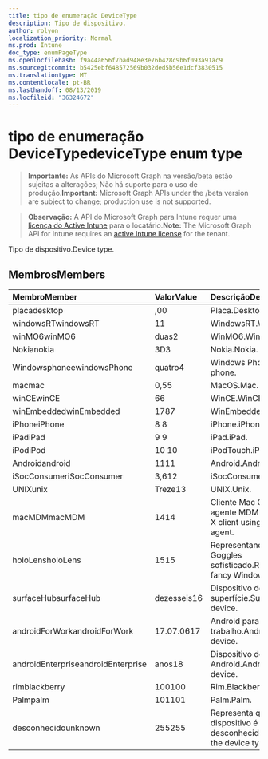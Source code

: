 ```yaml
---
title: tipo de enumeração DeviceType
description: Tipo de dispositivo.
author: rolyon
localization_priority: Normal
ms.prod: Intune
doc_type: enumPageType
ms.openlocfilehash: f9a44a656f7bad948e3e76b428c9b6f093a91ac9
ms.sourcegitcommit: b5425ebf648572569b032ded5b56e1dcf3830515
ms.translationtype: MT
ms.contentlocale: pt-BR
ms.lasthandoff: 08/13/2019
ms.locfileid: "36324672"
---
```

# <a name="devicetype-enum-type"></a><span data-ttu-id="20029-103">tipo de enumeração DeviceType</span><span class="sxs-lookup"><span data-stu-id="20029-103">deviceType enum type</span></span>

> <span data-ttu-id="20029-104">**Importante:** As APIs do Microsoft Graph na versão/beta estão sujeitas a alterações; Não há suporte para o uso de produção.</span><span class="sxs-lookup"><span data-stu-id="20029-104">**Important:** Microsoft Graph APIs under the /beta version are subject to change; production use is not supported.</span></span>

> <span data-ttu-id="20029-105">**Observação:** A API do Microsoft Graph para Intune requer uma [licença do Active Intune](https://go.microsoft.com/fwlink/?linkid=839381) para o locatário.</span><span class="sxs-lookup"><span data-stu-id="20029-105">**Note:** The Microsoft Graph API for Intune requires an [active Intune license](https://go.microsoft.com/fwlink/?linkid=839381) for the tenant.</span></span>

<span data-ttu-id="20029-106">Tipo de dispositivo.</span><span class="sxs-lookup"><span data-stu-id="20029-106">Device type.</span></span>

## <a name="members"></a><span data-ttu-id="20029-107">Membros</span><span class="sxs-lookup"><span data-stu-id="20029-107">Members</span></span>
|<span data-ttu-id="20029-108">Membro</span><span class="sxs-lookup"><span data-stu-id="20029-108">Member</span></span>|<span data-ttu-id="20029-109">Valor</span><span class="sxs-lookup"><span data-stu-id="20029-109">Value</span></span>|<span data-ttu-id="20029-110">Descrição</span><span class="sxs-lookup"><span data-stu-id="20029-110">Description</span></span>|
|:---|:---|:---|
|<span data-ttu-id="20029-111">placa</span><span class="sxs-lookup"><span data-stu-id="20029-111">desktop</span></span>|<span data-ttu-id="20029-112">,0</span><span class="sxs-lookup"><span data-stu-id="20029-112">0</span></span>|<span data-ttu-id="20029-113">Placa.</span><span class="sxs-lookup"><span data-stu-id="20029-113">Desktop.</span></span>|
|<span data-ttu-id="20029-114">windowsRT</span><span class="sxs-lookup"><span data-stu-id="20029-114">windowsRT</span></span>|<span data-ttu-id="20029-115">1</span><span class="sxs-lookup"><span data-stu-id="20029-115">1</span></span>|<span data-ttu-id="20029-116">WindowsRT.</span><span class="sxs-lookup"><span data-stu-id="20029-116">WindowsRT.</span></span>|
|<span data-ttu-id="20029-117">winMO6</span><span class="sxs-lookup"><span data-stu-id="20029-117">winMO6</span></span>|<span data-ttu-id="20029-118">duas</span><span class="sxs-lookup"><span data-stu-id="20029-118">2</span></span>|<span data-ttu-id="20029-119">WinMO6.</span><span class="sxs-lookup"><span data-stu-id="20029-119">WinMO6.</span></span>|
|<span data-ttu-id="20029-120">Nokia</span><span class="sxs-lookup"><span data-stu-id="20029-120">nokia</span></span>|<span data-ttu-id="20029-121">3D</span><span class="sxs-lookup"><span data-stu-id="20029-121">3</span></span>|<span data-ttu-id="20029-122">Nokia.</span><span class="sxs-lookup"><span data-stu-id="20029-122">Nokia.</span></span>|
|<span data-ttu-id="20029-123">Windowsphonee</span><span class="sxs-lookup"><span data-stu-id="20029-123">windowsPhone</span></span>|<span data-ttu-id="20029-124">quatro</span><span class="sxs-lookup"><span data-stu-id="20029-124">4</span></span>|<span data-ttu-id="20029-125">Windows Phone.</span><span class="sxs-lookup"><span data-stu-id="20029-125">Windows phone.</span></span>|
|<span data-ttu-id="20029-126">mac</span><span class="sxs-lookup"><span data-stu-id="20029-126">mac</span></span>|<span data-ttu-id="20029-127">0,5</span><span class="sxs-lookup"><span data-stu-id="20029-127">5</span></span>|<span data-ttu-id="20029-128">MacOS.</span><span class="sxs-lookup"><span data-stu-id="20029-128">Mac.</span></span>|
|<span data-ttu-id="20029-129">winCE</span><span class="sxs-lookup"><span data-stu-id="20029-129">winCE</span></span>|<span data-ttu-id="20029-130">6</span><span class="sxs-lookup"><span data-stu-id="20029-130">6</span></span>|<span data-ttu-id="20029-131">WinCE.</span><span class="sxs-lookup"><span data-stu-id="20029-131">WinCE.</span></span>|
|<span data-ttu-id="20029-132">winEmbedded</span><span class="sxs-lookup"><span data-stu-id="20029-132">winEmbedded</span></span>|<span data-ttu-id="20029-133">178</span><span class="sxs-lookup"><span data-stu-id="20029-133">7</span></span>|<span data-ttu-id="20029-134">WinEmbedded.</span><span class="sxs-lookup"><span data-stu-id="20029-134">WinEmbedded.</span></span>|
|<span data-ttu-id="20029-135">iPhone</span><span class="sxs-lookup"><span data-stu-id="20029-135">iPhone</span></span>|<span data-ttu-id="20029-136">8 </span><span class="sxs-lookup"><span data-stu-id="20029-136">8</span></span>|<span data-ttu-id="20029-137">iPhone.</span><span class="sxs-lookup"><span data-stu-id="20029-137">iPhone.</span></span>|
|<span data-ttu-id="20029-138">iPad</span><span class="sxs-lookup"><span data-stu-id="20029-138">iPad</span></span>|<span data-ttu-id="20029-139">9 </span><span class="sxs-lookup"><span data-stu-id="20029-139">9</span></span>|<span data-ttu-id="20029-140">iPad.</span><span class="sxs-lookup"><span data-stu-id="20029-140">iPad.</span></span>|
|<span data-ttu-id="20029-141">iPod</span><span class="sxs-lookup"><span data-stu-id="20029-141">iPod</span></span>|<span data-ttu-id="20029-142">10 </span><span class="sxs-lookup"><span data-stu-id="20029-142">10</span></span>|<span data-ttu-id="20029-143">iPodTouch.</span><span class="sxs-lookup"><span data-stu-id="20029-143">iPodTouch.</span></span>|
|<span data-ttu-id="20029-144">Android</span><span class="sxs-lookup"><span data-stu-id="20029-144">android</span></span>|<span data-ttu-id="20029-145">11</span><span class="sxs-lookup"><span data-stu-id="20029-145">11</span></span>|<span data-ttu-id="20029-146">Android.</span><span class="sxs-lookup"><span data-stu-id="20029-146">Android.</span></span>|
|<span data-ttu-id="20029-147">iSocConsumer</span><span class="sxs-lookup"><span data-stu-id="20029-147">iSocConsumer</span></span>|<span data-ttu-id="20029-148">3,6</span><span class="sxs-lookup"><span data-stu-id="20029-148">12</span></span>|<span data-ttu-id="20029-149">iSocConsumer.</span><span class="sxs-lookup"><span data-stu-id="20029-149">iSocConsumer.</span></span>|
|<span data-ttu-id="20029-150">UNIX</span><span class="sxs-lookup"><span data-stu-id="20029-150">unix</span></span>|<span data-ttu-id="20029-151">Treze</span><span class="sxs-lookup"><span data-stu-id="20029-151">13</span></span>|<span data-ttu-id="20029-152">UNIX.</span><span class="sxs-lookup"><span data-stu-id="20029-152">Unix.</span></span>|
|<span data-ttu-id="20029-153">macMDM</span><span class="sxs-lookup"><span data-stu-id="20029-153">macMDM</span></span>|<span data-ttu-id="20029-154">14</span><span class="sxs-lookup"><span data-stu-id="20029-154">14</span></span>|<span data-ttu-id="20029-155">Cliente Mac OS X usando o agente MDM interno.</span><span class="sxs-lookup"><span data-stu-id="20029-155">Mac OS X client using built in MDM agent.</span></span>|
|<span data-ttu-id="20029-156">holoLens</span><span class="sxs-lookup"><span data-stu-id="20029-156">holoLens</span></span>|<span data-ttu-id="20029-157">15</span><span class="sxs-lookup"><span data-stu-id="20029-157">15</span></span>|<span data-ttu-id="20029-158">Representando o Windows 10 Goggles sofisticado.</span><span class="sxs-lookup"><span data-stu-id="20029-158">Representing the fancy Windows 10 goggles.</span></span>|
|<span data-ttu-id="20029-159">surfaceHub</span><span class="sxs-lookup"><span data-stu-id="20029-159">surfaceHub</span></span>|<span data-ttu-id="20029-160">dezesseis</span><span class="sxs-lookup"><span data-stu-id="20029-160">16</span></span>|<span data-ttu-id="20029-161">Dispositivo de HUB de superfície.</span><span class="sxs-lookup"><span data-stu-id="20029-161">Surface HUB device.</span></span>|
|<span data-ttu-id="20029-162">androidForWork</span><span class="sxs-lookup"><span data-stu-id="20029-162">androidForWork</span></span>|<span data-ttu-id="20029-163">17.07.06</span><span class="sxs-lookup"><span data-stu-id="20029-163">17</span></span>|<span data-ttu-id="20029-164">Android para dispositivo de trabalho.</span><span class="sxs-lookup"><span data-stu-id="20029-164">Android for work device.</span></span>|
|<span data-ttu-id="20029-165">androidEnterprise</span><span class="sxs-lookup"><span data-stu-id="20029-165">androidEnterprise</span></span>|<span data-ttu-id="20029-166">anos</span><span class="sxs-lookup"><span data-stu-id="20029-166">18</span></span>|<span data-ttu-id="20029-167">Dispositivo de empresa Android.</span><span class="sxs-lookup"><span data-stu-id="20029-167">Android enterprise device.</span></span>|
|<span data-ttu-id="20029-168">rim</span><span class="sxs-lookup"><span data-stu-id="20029-168">blackberry</span></span>|<span data-ttu-id="20029-169">100</span><span class="sxs-lookup"><span data-stu-id="20029-169">100</span></span>|<span data-ttu-id="20029-170">Rim.</span><span class="sxs-lookup"><span data-stu-id="20029-170">Blackberry.</span></span>|
|<span data-ttu-id="20029-171">Palm</span><span class="sxs-lookup"><span data-stu-id="20029-171">palm</span></span>|<span data-ttu-id="20029-172">101</span><span class="sxs-lookup"><span data-stu-id="20029-172">101</span></span>|<span data-ttu-id="20029-173">Palm.</span><span class="sxs-lookup"><span data-stu-id="20029-173">Palm.</span></span>|
|<span data-ttu-id="20029-174">desconhecido</span><span class="sxs-lookup"><span data-stu-id="20029-174">unknown</span></span>|<span data-ttu-id="20029-175">255</span><span class="sxs-lookup"><span data-stu-id="20029-175">255</span></span>|<span data-ttu-id="20029-176">Representa que o tipo de dispositivo é desconhecido.</span><span class="sxs-lookup"><span data-stu-id="20029-176">Represents that the device type is unknown.</span></span>|



